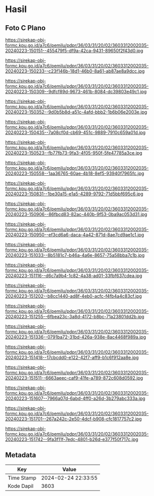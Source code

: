 # Hasil

## Foto C Plano

https://sirekap-obj-formc.kpu.go.id/a7c6/pemilu/pdpr/36/03/31/20/02/3603312002035-20240223-150151--455479f5-df9a-42ca-9431-89650f2f43d0.jpg

https://sirekap-obj-formc.kpu.go.id/a7c6/pemilu/pdpr/36/03/31/20/02/3603312002035-20240223-150233--c23f146b-18d1-46b0-8a61-ab87ae8a9dcc.jpg

https://sirekap-obj-formc.kpu.go.id/a7c6/pemilu/pdpr/36/03/31/20/02/3603312002035-20240223-150309--9dfcf89d-9673-461b-8084-dc39803e49c1.jpg

https://sirekap-obj-formc.kpu.go.id/a7c6/pemilu/pdpr/36/03/31/20/02/3603312002035-20240223-150352--9d0b5b8d-a51c-4afd-bbb2-1b6b06e2003e.jpg

https://sirekap-obj-formc.kpu.go.id/a7c6/pemilu/pdpr/36/03/31/20/02/3603312002035-20240223-150435--7a08cf0d-cb69-451c-9889-7910c659a01d.jpg

https://sirekap-obj-formc.kpu.go.id/a7c6/pemilu/pdpr/36/03/31/20/02/3603312002035-20240223-150523--fb77fb73-9fa3-4f05-950f-5fe47785a3ce.jpg

https://sirekap-obj-formc.kpu.go.id/a7c6/pemilu/pdpr/36/03/31/20/02/3603312002035-20240223-150558--1aa36765-60ae-4b18-8ef5-93940f7965fc.jpg

https://sirekap-obj-formc.kpu.go.id/a7c6/pemilu/pdpr/36/03/31/20/02/3603312002035-20240223-150831--1be30a15-e1a5-4289-9792-71d5bbf695c6.jpg

https://sirekap-obj-formc.kpu.go.id/a7c6/pemilu/pdpr/36/03/31/20/02/3603312002035-20240223-150906--86fbcd83-82ac-440b-9f53-0ba9ac053d31.jpg

https://sirekap-obj-formc.kpu.go.id/a7c6/pemilu/pdpr/36/03/31/20/02/3603312002035-20240223-150950--ef3cd6a6-daca-4a42-871d-8ae7cd9ae1c1.jpg

https://sirekap-obj-formc.kpu.go.id/a7c6/pemilu/pdpr/36/03/31/20/02/3603312002035-20240223-151033--8b5181c7-b46a-4a6e-8657-75a58bba7c1b.jpg

https://sirekap-obj-formc.kpu.go.id/a7c6/pemilu/pdpr/36/03/31/20/02/3603312002035-20240223-151116--d6c7a9b4-1c82-4a38-ad01-33fbf637cdea.jpg

https://sirekap-obj-formc.kpu.go.id/a7c6/pemilu/pdpr/36/03/31/20/02/3603312002035-20240223-151202--b8cc1440-ad8f-4eb0-acfc-f4fb4a4c83cf.jpg

https://sirekap-obj-formc.kpu.go.id/a7c6/pemilu/pdpr/36/03/31/20/02/3603312002035-20240223-151255--6fbea23c-3a8d-4172-b8bc-71a23801dd2b.jpg

https://sirekap-obj-formc.kpu.go.id/a7c6/pemilu/pdpr/36/03/31/20/02/3603312002035-20240223-151336--0791ba72-31bd-426a-938e-8ac4468f989a.jpg

https://sirekap-obj-formc.kpu.go.id/a7c6/pemilu/pdpr/36/03/31/20/02/3603312002035-20240223-151418--17cbcdd0-e122-42f7-aff9-b1c6f912aa8e.jpg

https://sirekap-obj-formc.kpu.go.id/a7c6/pemilu/pdpr/36/03/31/20/02/3603312002035-20240223-151511--6663aeec-caf9-41fe-a789-872c608d0592.jpg

https://sirekap-obj-formc.kpu.go.id/a7c6/pemilu/pdpr/36/03/31/20/02/3603312002035-20240223-151607--7966a07d-6abd-4ff0-a26d-3b279abc333a.jpg

https://sirekap-obj-formc.kpu.go.id/a7c6/pemilu/pdpr/36/03/31/20/02/3603312002035-20240223-151701--267a242c-2e50-4dcf-b908-cfc1817757c2.jpg

https://sirekap-obj-formc.kpu.go.id/a7c6/pemilu/pdpr/36/03/31/20/02/3603312002035-20240223-151742--9fa3f11f-7edc-4801-b26d-e377f50f717c.jpg


## Metadata

| Key        | Value               |
| ---------- | ------------------- |
| Time Stamp | 2024-02-24 22:33:55 |
| Kode Dapil | 3603                |




